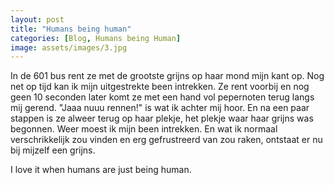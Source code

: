 ```yaml
---
layout: post
title: "Humans being human"
categories: [Blog, Humans being Human]
image: assets/images/3.jpg
---
```


In de 601 bus rent ze met de grootste grijns op haar mond mijn kant op. Nog net op tijd kan ik mijn uitgestrekte been intrekken. Ze rent voorbij en nog geen 10 seconden later komt ze met een hand vol pepernoten terug langs mij gerend. 
"Jaaa nuuu rennen!" is wat ik achter mij hoor. En na een paar stappen is ze alweer terug op haar plekje, het plekje waar haar grijns was begonnen. Weer moest ik mijn been intrekken. En wat ik normaal verschrikkelijk zou vinden en erg gefrustreerd van zou raken, ontstaat er nu bij mijzelf een grijns.

I love it when humans are just being human.
